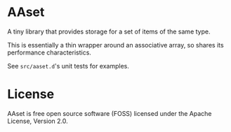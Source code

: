 # AAset

A tiny library that provides storage for a set of items of the same type.

This is essentially a thin wrapper around an associative array, so shares
its performance characteristics.

See `src/aaset.d`'s unit tests for examples.

# License

AAset is free open source software (FOSS) licensed under the 
Apache License, Version 2.0.
